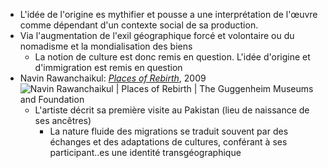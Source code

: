 - L'idée de l'origine es mythifier et pousse a une interprétation de l'œuvre comme dépendant d'un contexte social de sa production.
- Via l'augmentation de l'exil géographique forcé et volontaire ou du nomadisme et la mondialisation des biens
	- La notion de culture est donc remis en question. L'idée d'origine et d'immigration est remis en question
- Navin Rawanchaikul: [*Places of Rebirth*](https://www.guggenheim.org/artwork/31233), 2009 ![Navin Rawanchaikul | Places of Rebirth | The Guggenheim Museums and  Foundation](https://www.guggenheim.org/wp-content/uploads/2009/01/2012.159_cu_web_1-1.jpg)
	- L'artiste décrit sa première visite au Pakistan (lieu de naissance de ses ancêtres)
		- La nature fluide des migrations se traduit souvent par des échanges et des adaptations de cultures, conférant à ses participant..es une identité transgéographique